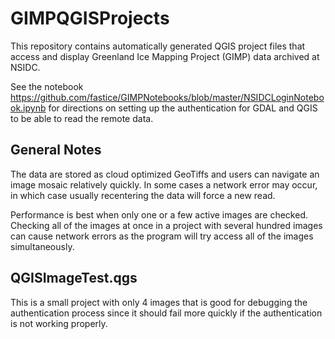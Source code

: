 # GIMPQGISProjects
This repository contains automatically generated QGIS project files that access and display Greenland Ice Mapping Project (GIMP) data archived at NSIDC.

See the notebook https://github.com/fastice/GIMPNotebooks/blob/master/NSIDCLoginNotebook.ipynb for directions on setting up the authentication for GDAL and QGIS to be able to read the remote data.

## General Notes

The data are stored as cloud optimized GeoTiffs and users can navigate an image mosaic relatively quickly. In some cases a network error may occur, in which case usually recentering the data will force a new read.

Performance is best when only one or a few active images are checked. Checking all of the images at once in a project with several hundred images can cause network errors as the program will try access all of the images simultaneously.

## QGISImageTest.qgs
This is a small project with only 4 images that is good for debugging the authentication process since it should fail more quickly if the authentication is not working properly.
